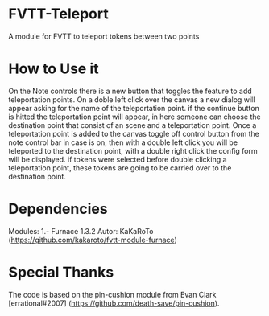 # FVTT-Teleport
A module for FVTT to teleport tokens between two points

# How to Use it
On the Note controls there is a new button that toggles the feature to add teleportation points.
On a doble left click over the canvas a new dialog will appear asking for the name of the teleportation point.
if the continue button is hitted the teleportation point will appear, in here someone can choose the destination point that consist of an scene and a teleportation point.
Once a teleportation point is added to the canvas toggle off control button from the note control bar in case is on, then with a double left click you will be teleported to the destination point, with a double right click the config form will be displayed.
if tokens were selected before double clicking a teleportation point, these tokens are going to be carried over to the destination point.

# Dependencies
Modules:
  1.- Furnace 1.3.2 Autor: KaKaRoTo (https://github.com/kakaroto/fvtt-module-furnace)
  
# Special Thanks
The code is based on the pin-cushion module from Evan Clark [errational#2007] (https://github.com/death-save/pin-cushion).
